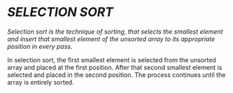# _SELECTION SORT_

_Selection sort is the technique of sorting, that selects the smallest element and insert that smallest element of the unsorted array to its appropriate position in every pass._

In selection sort, the first smallest element is selected from the unsorted array and placed at the first position. After that second smallest element is selected and placed in the second position. The process continues until the array is entirely sorted.
